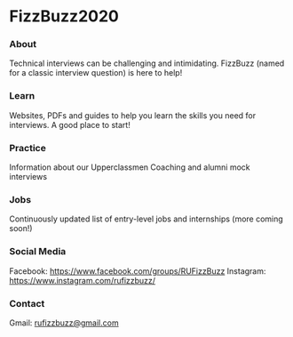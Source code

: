 # FizzBuzz2020

### About
Technical interviews can be challenging and intimidating. FizzBuzz (named for a classic interview question) is here to help!

### Learn
Websites, PDFs and guides to help you learn the skills you need for interviews. A good place to start!

### Practice
Information about our Upperclassmen Coaching and alumni mock interviews

### Jobs
Continuously updated list of entry-level jobs and internships (more coming soon!)

### Social Media
Facebook: https://www.facebook.com/groups/RUFizzBuzz
Instagram: https://www.instagram.com/rufizzbuzz/

### Contact
Gmail: rufizzbuzz@gmail.com 